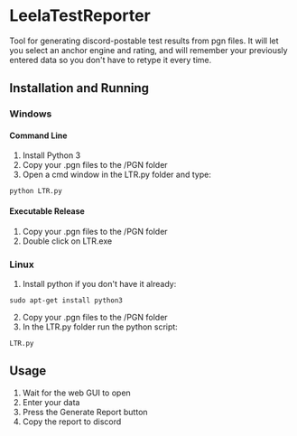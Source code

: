 # LeelaTestReporter
Tool for generating discord-postable test results from pgn files. It will let you select an anchor engine and rating, and will remember your previously entered data so you don't have to retype it every time.

## Installation and Running

### Windows

#### Command Line

1. Install Python 3
2. Copy your .pgn files to the /PGN folder
3. Open a cmd window in the LTR.py folder and type:
```
python LTR.py
```

#### Executable Release

1. Copy your .pgn files to the /PGN folder
2. Double click on LTR.exe

### Linux

1. Install python if you don't have it already:
```
sudo apt-get install python3
```
2. Copy your .pgn files to the /PGN folder
3. In the LTR.py folder run the python script:
```
LTR.py
```

## Usage

1. Wait for the web GUI to open
2. Enter your data
3. Press the Generate Report button
4. Copy the report to discord
